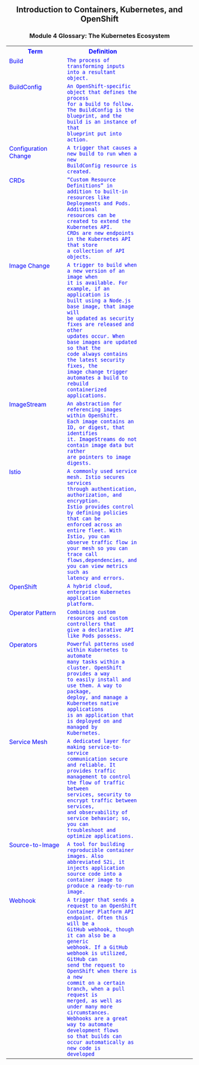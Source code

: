 
<div align="center">

## Introduction to Containers, Kubernetes, and OpenShift
### Module 4 Glossary: The Kubernetes Ecosystem
</div>

<table style= "color:blue;">
<tr>
<th width="20%">Term</th>  <th>Definition</th>
</tr>

<tr>
<td width="20%"valign="top">Build</td>
<td width="20%">
<code>The process of transforming inputs into a resultant object.</code>
<td width="20%">
</tr>


<tr>
<td width="20%"valign="top">BuildConfig</td>
<td width="20%">
<code>An OpenShift-specific object that defines the process 
for a build to follow. The BuildConfig is the
blueprint, and the build is an instance of that
blueprint put into action.</code>
</td>

</tr>

<tr>
<td width="20%"valign="top">Configuration Change</td>
<td width="20%">
<code>A trigger that causes a new build to run when a new 
BuildConfig resource is created.
</code>
</td>
</tr>

<tr>
<td width="20%"valign="top">CRDs </td>
<td width="20%">
<code>“Custom Resource Definitions” in addition to built-in 
resources like Deployments and Pods. Additional 
resources can be created to extend the Kubernetes API. 
CRDs are new endpoints in the Kubernetes API that store 
a collection of API objects.
</code>
</td>
</tr>

<tr>
<td width="20%"valign="top">Image Change</td>
<td width="20%">
<code>A trigger to build when a new version of an image when 
it is available. For example, if an application is 
built using a Node.js base image, that image will
be updated as security fixes are released and other 
updates occur. When base images are updated so that the 
code always contains the latest security fixes, the 
image change trigger automates a build to rebuild 
containerized applications. 
</code>
</td>
</tr>

<tr>
<td width="20%"valign="top">ImageStream</td>
<td width="20%">
<code>An abstraction for referencing images within OpenShift.
Each image contains an ID, or digest, that identifies 
it. ImageStreams do not contain image data but rather
are pointers to image digests.
</code>
</td>
</tr>

<tr>
<td width="20%"valign="top">Istio</td>
<td width="20%">
<code>A commonly used service mesh. Istio secures services 
through authentication, authorization, and encryption.
Istio provides control by defining policies that can be 
enforced across an entire fleet. With Istio, you can 
observe traffic flow in your mesh so you can trace call 
flows,dependencies, and you can view metrics such as 
latency and errors.
</code>
</td>
</tr>

<tr>
<td width="20%"valign="top">OpenShift </td>
<td width="20%">
<code>A hybrid cloud, enterprise Kubernetes application
platform.
</code>
</td>
</tr>

<tr>
<td width="20%" valign="top">Operator Pattern</td>
<td width="20%">
<code>Combining custom resources and custom controllers that
give a declarative API like Pods possess.
</code>
</td>
</tr>

<tr>
<td width="20%" valign="top">Operators</td>
<td width="20%">
<code>Powerful patterns used within Kubernetes to automate 
many tasks within a cluster. OpenShift provides a way 
to easily install and use them. A way to package, 
deploy, and manage a Kubernetes native applications
is an application that is deployed on and managed by 
Kubernetes.
</code>
</td>
</tr>

<tr>
<td width="20%" valign="top">Service Mesh</td>
<td width="20%">
<code>A dedicated layer for making service-to-service 
communication secure and reliable. It provides traffic 
management to control the flow of traffic between 
services, security to encrypt traffic between services, 
and observability of service behavior; so, you can 
troubleshoot and optimize applications.
</code>
</td>
</tr>
<tr>
<td width="20%" valign="top">Source-to-Image</td>
<td width="20%">
<code>A tool for building reproducible container
images. Also abbreviated S2i, it injects application 
source code into a container image to produce a ready-to-run image.
</code>
</td>
</tr>

<tr>
<td width="20%" valign="top">Webhook</td>
<td width="20%">
<code>A trigger that sends a request to an OpenShift 
Container Platform API endpoint. Often this will be a 
GitHub webhook, though it can also be a generic 
webhook. If a GitHub webhook is utilized, GitHub can 
send the request to OpenShift when there is a new 
commit on a certain branch, when a pull request is 
merged, as well as under many more circumstances.
Webhooks are a great way to automate development flows 
so that builds can occur automatically as new code is 
developed
</code>
</td>
</tr>
</table>


